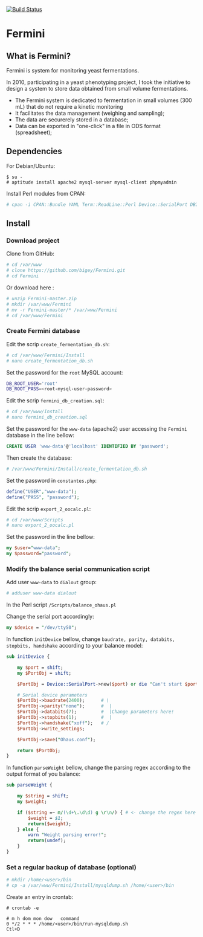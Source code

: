 [![Build Status](https://travis-ci.org/bigey/Fermini.svg?branch=master)](https://travis-ci.org/bigey/Fermini)

# Fermini

## What is Fermini?

Fermini is system for monitoring yeast fermentations.

In 2010, participating in a yeast phenotyping project, I took the initiative to design
a system to store data obtained from small volume fermentations.

* The Fermini system is dedicated to fermentation in small volumes (300 mL) that do not require a kinetic monitoring
* It facilitates the data management (weighing and sampling);
* The data are securerely stored in a database;
* Data can be exported in "one-click" in a file in ODS format (spreadsheet);

## Dependencies

For Debian/Ubuntu:

```
$ su -
# aptitude install apache2 mysql-server mysql-client phpmyadmin
```	

Install Perl modules from CPAN:

```bash
# cpan -i CPAN::Bundle YAML Term::ReadLine::Perl Device::SerialPort DBI OpenOffice::OODoc
```

## Install

### Download project

Clone from GitHub:

```bash
# cd /var/www
# clone https://github.com/bigey/Fermini.git
# cd Fermini
```

Or download here [](https://github.com/bigey/Fermini/archive/master.zip):

```bash
# unzip Fermini-master.zip
# mkdir /var/www/Fermini
# mv -r Fermini-master/* /var/www/Fermini
# cd /var/www/Fermini
```

### Create Fermini database

Edit the scrip `create_fermentation_db.sh`:

```bash
# cd /var/www/Fermini/Install
# nano create_fermentation_db.sh
```

Set the password for the `root` MySQL account:

```bash
DB_ROOT_USER='root'
DB_ROOT_PASS=<root-mysql-user-password>
```

Edit the scrip `fermini_db_creation.sql`:

```bash
# cd /var/www/Install
# nano fermini_db_creation.sql
```

Set the password for the `www-data` (apache2) user accessing the `Fermini` database in the line bellow:

```sql
CREATE USER 'www-data'@'localhost' IDENTIFIED BY 'password';
```

Then create the database:

```bash
# /var/www/Fermini/Install/create_fermentation_db.sh
```

Set the password in `constantes.php`:

```php
define("USER","www-data");
define("PASS", "password");
```

Edit the scrip `export_2_oocalc.pl`:

```bash
# cd /var/www/Scripts
# nano export_2_oocalc.pl
```

Set the password in the line bellow:

```perl
my $user="www-data";
my $password="password";
```


### Modify the balance serial communication script

Add user `www-data` to `dialout` group:

```bash
# adduser www-data dialout
```

In the Perl script `/Scripts/balance_ohaus.pl`

Change the serial port accordingly:

```perl
my $device = "/dev/ttyS0";
```

In function `initDevice` bellow, change `baudrate, parity, databits, stopbits, handshake` according to your balance model:

```perl
sub initDevice {

	my $port = shift;
	my $PortObj = shift;

	$PortObj = Device::SerialPort->new($port) or die "Can't start $port\n";

	# Serial device parameters
	$PortObj->baudrate(2400);      # \
	$PortObj->parity("none");      #  |
	$PortObj->databits(7);         #  |Change parameters here!
	$PortObj->stopbits(1);         #  |
	$PortObj->handshake("xoff");   # /
	$PortObj->write_settings;

	$PortObj->save("Ohaus.conf");

	return $PortObj;
}
```

In function `parseWeight` bellow, change the parsing regex according to the output format of you balance:

```perl
sub parseWeight {

	my $string = shift;
	my $weight;

	if ($string =~ m/(\d+\.\d\d) g \r\n/) { # <- change the regex here
		$weight = $1;
		return($weight);
	} else {
		warn "Weight parsing error!";
		return(undef);
	}
}
```

### Set a regular backup of database (optional)

```bash
# mkdir /home/<user>/bin
# cp -a /var/www/Fermini/Install/mysqldump.sh /home/<user>/bin
```

Create an entry in crontab:

```
# crontab -e

# m h dom mon dow   command
0 */2 * * * /home/<user>/bin/run-mysqldump.sh
Ctl+D
```
